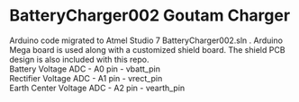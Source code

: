 # BatteryCharger002 Goutam Charger
Arduino code migrated to Atmel Studio 7 BatteryCharger002.sln . Arduino Mega board is used along with a customized shield board. 
The shield PCB design is also included with this repo.<br>
Battery Voltage ADC - A0 pin - vbatt_pin<br>
Rectifier Voltage ADC - A1 pin - vrect_pin<br>
Earth Center Voltage ADC - A2 pin - vearth_pin<br>
